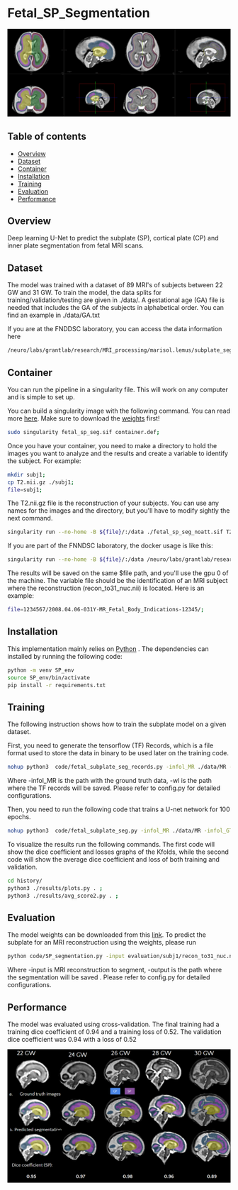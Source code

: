 # Fetal_SP_Segmentation
![](figure/sp_example.png)

## Table of contents

* [Overview](#overview)
* [Dataset](#dataset)
* [Container](#container)
* [Installation](#installation)
* [Training](#training)
* [Evaluation](#evaluation)
* [Performance](#performance)



## Overview
Deep learning U-Net to predict the subplate (SP), cortical plate (CP) and inner plate segmentation from fetal MRI scans. 


## Dataset

The model was trained with a dataset of 89 MRI's of subjects between 22 GW and 31 GW. To train the model, the data splits for training/validation/testing are given in ./data/. A gestational age (GA) file is needed that includes the GA of the subjects in alphabetical order. You can find an example in ./data/GA.txt

If you are at the FNDDSC laboratory, you can access the data information here
``` bash
/neuro/labs/grantlab/research/MRI_processing/marisol.lemus/subplate_seg_deep_project/dataset/SP_data_information.csv
```

## Container

You can run the pipeline in a singularity file. This will work on any computer and is simple to set up.  

You can build a singularity image with the following command. You can read more [here](https://docs.sylabs.io/guides/3.5/user-guide/definition_files.html). Make sure to download the [weights](https://bit.ly/sp-segmentation-weights) first!

``` bash
sudo singularity fetal_sp_seg.sif container.def;
```

Once you have your container, you need to make a directory to hold the images you want to analyze and the results and create a variable to identify the subject. For example:

``` bash
mkdir subj1;
cp T2.nii.gz ./subj1;
file=subj1;
```
The T2.nii.gz file is the reconstruction of your subjects. You can use any names for the images and the directory, but you'll have to modify sightly the next command. 

``` bash
singularity run --no-home -B ${file}/:/data ./fetal_sp_seg_noatt.sif T2.nii.gz ./output 0;
``` 

If you are part of the FNNDSC laboratory, the docker usage is like this:
``` bash
singularity run --no-home -B ${file}/:/data /neuro/labs/grantlab/research/MRI_processing/marisol.lemus/subplate_seg_deep_project/code/noatt_code/fetal_sp_seg_noatt.sif recon_to31_nuc.nii ./ 0
``` 
The results will be saved on the same $file path, and you'll use the gpu 0 of the machine. The variable file should be the identification of an MRI subject where the reconstruction (recon_to31_nuc.nii) is located.  Here is an example:

``` bash
file=1234567/2008.04.06-031Y-MR_Fetal_Body_Indications-12345/;
```

## Installation

This implementation mainly relies on [Python](https://www.python.org/) . The dependencies can installed by running the following code: 
``` bash
python -m venv SP_env
source SP_env/bin/activate
pip install -r requirements.txt
``` 

## Training 

The following instruction shows how to train the subplate model on a given dataset. 

First, you need to generate the tensorflow (TF) Records, which is a file format used to store the data in binary to be used later on the training code. 
``` bash
nohup python3  code/fetal_subplate_seg_records.py -infol_MR ./data/MR -infol_GT ./data/GT -wl ./tf_records/  -fe 5 -all -sm skf -fi ./data/GA  -gpu 0 -f 5 -bs 30 -fp >tf_records_noatt.out &
```
 Where -infol_MR is the path with the ground truth data, -wl is the path where the TF records will be saved.  Please refer to config.py for detailed configurations.  

 Then, you need to run the following code that trains a U-net network for 100 epochs. 

 ``` bash
nohup python3  code/fetal_subplate_seg.py -infol_MR ./data/MR -infol_GT ./data/GT -infol_rec ./tf_records -wl ./weights/ -hl ./history/ -fe 5 -all -sm skf -fi ./data/GA  -gpu 0 -f 5 -bs 30 -opt SGD -lr 0.0001 -l asymmetric_focal_tversky_loss >weights_noatt.out&
 ```
To visualize the results run the following commands. The first code will show the dice coefficient and losses graphs of the Kfolds, while the second code will show the average dice coefficient and loss of both training and validation. 

``` bash
cd history/
python3 ./results/plots.py . ;
python3 ./results/avg_score2.py . ;
```

## Evaluation

The model weights can be downloaded from this [link](https://bit.ly/sp-segmentation-weights). To predict the subplate for an MRI reconstruction using the weights, please run

``` bash
python code/SP_segmentation.py -input evaluation/subj1/recon_to31_nuc.nii -output evaluation/subj1/ -axi ../pretrained/axi.h5 -cor ../pretrained/cor.h5 -sag ../pretrained/sag.h5;
```
Where -input is MRI reconstruction to segment, -output is the path where the segmentation will be saved . Please refer to config.py for detailed configurations.  


## Performance
The model was evaluated using cross-validation. The final training had a training dice coefficient of 0.94 and a training loss of 0.52. The validation dice coefficient was 0.94 with a loss of 0.52

![](figure/predictions.png)


